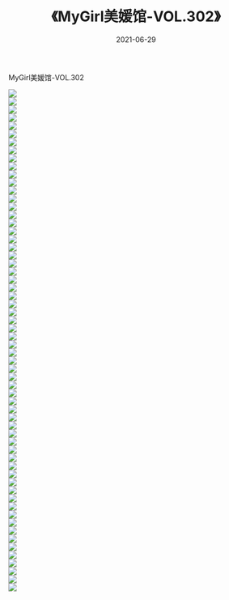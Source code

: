 ﻿---
layout: post
title:  《MyGirl美媛馆-VOL.302》
date:   2021-06-29
img: http://img.660000.xyz/Sharelink/网络美图/2021/MyGirl美媛馆-VOL.302/000.jpg
categories: [美女, 清纯, 唯美]
---

MyGirl美媛馆-VOL.302

  ![](http://img.660000.xyz/Sharelink/网络美图/2021/MyGirl美媛馆-VOL.302/001.jpg) <br> ![](http://img.660000.xyz/Sharelink/网络美图/2021/MyGirl美媛馆-VOL.302/002.jpg) <br> ![](http://img.660000.xyz/Sharelink/网络美图/2021/MyGirl美媛馆-VOL.302/003.jpg) <br> ![](http://img.660000.xyz/Sharelink/网络美图/2021/MyGirl美媛馆-VOL.302/004.jpg) <br> ![](http://img.660000.xyz/Sharelink/网络美图/2021/MyGirl美媛馆-VOL.302/005.jpg) <br> ![](http://img.660000.xyz/Sharelink/网络美图/2021/MyGirl美媛馆-VOL.302/006.jpg) <br> ![](http://img.660000.xyz/Sharelink/网络美图/2021/MyGirl美媛馆-VOL.302/007.jpg) <br> ![](http://img.660000.xyz/Sharelink/网络美图/2021/MyGirl美媛馆-VOL.302/008.jpg) <br> ![](http://img.660000.xyz/Sharelink/网络美图/2021/MyGirl美媛馆-VOL.302/009.jpg) <br> ![](http://img.660000.xyz/Sharelink/网络美图/2021/MyGirl美媛馆-VOL.302/010.jpg) <br> ![](http://img.660000.xyz/Sharelink/网络美图/2021/MyGirl美媛馆-VOL.302/011.jpg) <br> ![](http://img.660000.xyz/Sharelink/网络美图/2021/MyGirl美媛馆-VOL.302/012.jpg) <br> ![](http://img.660000.xyz/Sharelink/网络美图/2021/MyGirl美媛馆-VOL.302/013.jpg) <br> ![](http://img.660000.xyz/Sharelink/网络美图/2021/MyGirl美媛馆-VOL.302/014.jpg) <br> ![](http://img.660000.xyz/Sharelink/网络美图/2021/MyGirl美媛馆-VOL.302/015.jpg) <br> ![](http://img.660000.xyz/Sharelink/网络美图/2021/MyGirl美媛馆-VOL.302/016.jpg) <br> ![](http://img.660000.xyz/Sharelink/网络美图/2021/MyGirl美媛馆-VOL.302/017.jpg) <br> ![](http://img.660000.xyz/Sharelink/网络美图/2021/MyGirl美媛馆-VOL.302/018.jpg) <br> ![](http://img.660000.xyz/Sharelink/网络美图/2021/MyGirl美媛馆-VOL.302/019.jpg) <br> ![](http://img.660000.xyz/Sharelink/网络美图/2021/MyGirl美媛馆-VOL.302/020.jpg) <br> ![](http://img.660000.xyz/Sharelink/网络美图/2021/MyGirl美媛馆-VOL.302/021.jpg) <br> ![](http://img.660000.xyz/Sharelink/网络美图/2021/MyGirl美媛馆-VOL.302/022.jpg) <br> ![](http://img.660000.xyz/Sharelink/网络美图/2021/MyGirl美媛馆-VOL.302/023.jpg) <br> ![](http://img.660000.xyz/Sharelink/网络美图/2021/MyGirl美媛馆-VOL.302/024.jpg) <br> ![](http://img.660000.xyz/Sharelink/网络美图/2021/MyGirl美媛馆-VOL.302/025.jpg) <br> ![](http://img.660000.xyz/Sharelink/网络美图/2021/MyGirl美媛馆-VOL.302/026.jpg) <br> ![](http://img.660000.xyz/Sharelink/网络美图/2021/MyGirl美媛馆-VOL.302/027.jpg) <br> ![](http://img.660000.xyz/Sharelink/网络美图/2021/MyGirl美媛馆-VOL.302/028.jpg) <br> ![](http://img.660000.xyz/Sharelink/网络美图/2021/MyGirl美媛馆-VOL.302/029.jpg) <br> ![](http://img.660000.xyz/Sharelink/网络美图/2021/MyGirl美媛馆-VOL.302/030.jpg) <br> ![](http://img.660000.xyz/Sharelink/网络美图/2021/MyGirl美媛馆-VOL.302/031.jpg) <br> ![](http://img.660000.xyz/Sharelink/网络美图/2021/MyGirl美媛馆-VOL.302/032.jpg) <br> ![](http://img.660000.xyz/Sharelink/网络美图/2021/MyGirl美媛馆-VOL.302/033.jpg) <br> ![](http://img.660000.xyz/Sharelink/网络美图/2021/MyGirl美媛馆-VOL.302/034.jpg) <br> ![](http://img.660000.xyz/Sharelink/网络美图/2021/MyGirl美媛馆-VOL.302/035.jpg) <br> ![](http://img.660000.xyz/Sharelink/网络美图/2021/MyGirl美媛馆-VOL.302/036.jpg) <br> ![](http://img.660000.xyz/Sharelink/网络美图/2021/MyGirl美媛馆-VOL.302/037.jpg) <br> ![](http://img.660000.xyz/Sharelink/网络美图/2021/MyGirl美媛馆-VOL.302/038.jpg) <br> ![](http://img.660000.xyz/Sharelink/网络美图/2021/MyGirl美媛馆-VOL.302/039.jpg) <br> ![](http://img.660000.xyz/Sharelink/网络美图/2021/MyGirl美媛馆-VOL.302/040.jpg) <br> ![](http://img.660000.xyz/Sharelink/网络美图/2021/MyGirl美媛馆-VOL.302/041.jpg) <br> ![](http://img.660000.xyz/Sharelink/网络美图/2021/MyGirl美媛馆-VOL.302/042.jpg) <br> ![](http://img.660000.xyz/Sharelink/网络美图/2021/MyGirl美媛馆-VOL.302/043.jpg) <br> ![](http://img.660000.xyz/Sharelink/网络美图/2021/MyGirl美媛馆-VOL.302/044.jpg) <br> ![](http://img.660000.xyz/Sharelink/网络美图/2021/MyGirl美媛馆-VOL.302/045.jpg) <br> ![](http://img.660000.xyz/Sharelink/网络美图/2021/MyGirl美媛馆-VOL.302/046.jpg) <br> ![](http://img.660000.xyz/Sharelink/网络美图/2021/MyGirl美媛馆-VOL.302/047.jpg) <br> ![](http://img.660000.xyz/Sharelink/网络美图/2021/MyGirl美媛馆-VOL.302/048.jpg) <br> ![](http://img.660000.xyz/Sharelink/网络美图/2021/MyGirl美媛馆-VOL.302/049.jpg) <br> ![](http://img.660000.xyz/Sharelink/网络美图/2021/MyGirl美媛馆-VOL.302/050.jpg) <br> ![](http://img.660000.xyz/Sharelink/网络美图/2021/MyGirl美媛馆-VOL.302/051.jpg) <br> ![](http://img.660000.xyz/Sharelink/网络美图/2021/MyGirl美媛馆-VOL.302/052.jpg) <br> ![](http://img.660000.xyz/Sharelink/网络美图/2021/MyGirl美媛馆-VOL.302/053.jpg) <br> ![](http://img.660000.xyz/Sharelink/网络美图/2021/MyGirl美媛馆-VOL.302/054.jpg) <br> ![](http://img.660000.xyz/Sharelink/网络美图/2021/MyGirl美媛馆-VOL.302/055.jpg) <br> ![](http://img.660000.xyz/Sharelink/网络美图/2021/MyGirl美媛馆-VOL.302/056.jpg) <br> ![](http://img.660000.xyz/Sharelink/网络美图/2021/MyGirl美媛馆-VOL.302/057.jpg) <br> ![](http://img.660000.xyz/Sharelink/网络美图/2021/MyGirl美媛馆-VOL.302/058.jpg) <br> ![](http://img.660000.xyz/Sharelink/网络美图/2021/MyGirl美媛馆-VOL.302/059.jpg) <br> ![](http://img.660000.xyz/Sharelink/网络美图/2021/MyGirl美媛馆-VOL.302/060.jpg) <br> ![](http://img.660000.xyz/Sharelink/网络美图/2021/MyGirl美媛馆-VOL.302/061.jpg) <br> ![](http://img.660000.xyz/Sharelink/网络美图/2021/MyGirl美媛馆-VOL.302/062.jpg) <br>